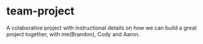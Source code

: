# team-project
A colaborative project with instructional details on how we can build a great project together, with me(Brandon), Cody and Aaron.
